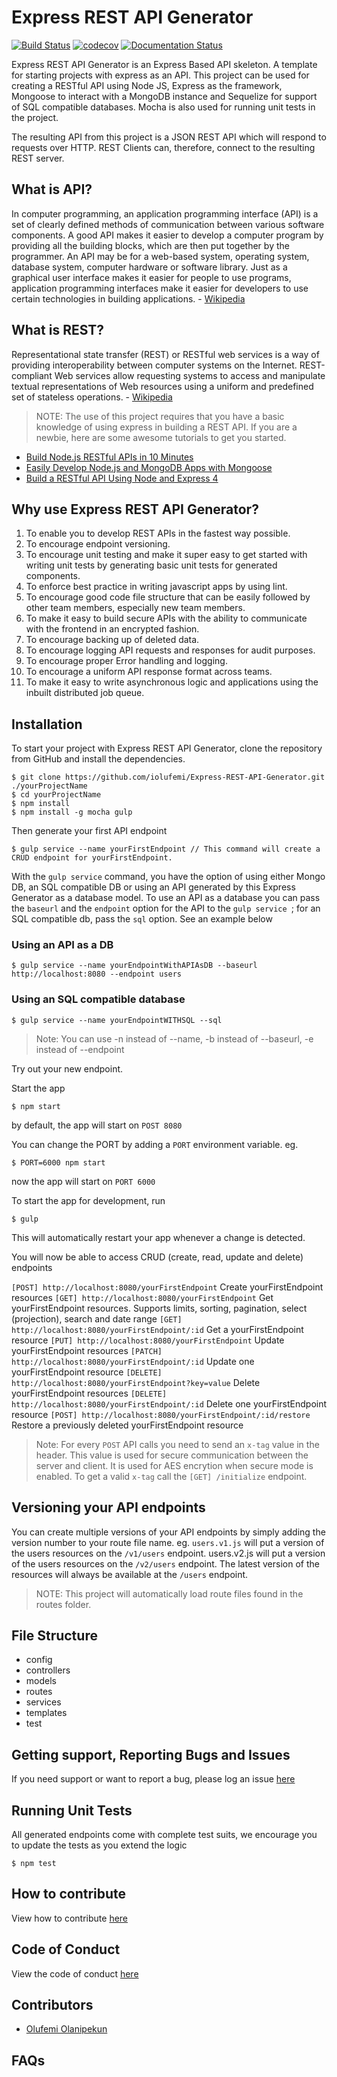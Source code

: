 # Express REST API Generator

[![Build Status](https://travis-ci.org/iolufemi/Express-REST-API-Generator.svg?branch=dev)](https://travis-ci.org/iolufemi/Express-REST-API-Generator)  [![codecov](https://codecov.io/gh/iolufemi/Express-REST-API-Generator/branch/master/graph/badge.svg)](https://codecov.io/gh/iolufemi/Express-REST-API-Generator) [![Documentation Status](https://readthedocs.org/projects/api-template/badge/?version=latest)](http://api-template.readthedocs.io/en/latest/?badge=latest)

Express REST API Generator is an Express Based API skeleton. A template for starting projects with express as an API. This project can be used for creating a RESTful API using Node JS, Express as the framework, Mongoose to interact with a MongoDB instance and Sequelize for support of SQL compatible databases. Mocha is also used for running unit tests in the project.

The resulting API from this project is a JSON REST API which will respond to requests over HTTP. REST Clients can, therefore, connect to the resulting REST server.

## What is API?

In computer programming, an application programming interface (API) is a set of clearly defined methods of communication between various software components. A good API makes it easier to develop a computer program by providing all the building blocks, which are then put together by the programmer. An API may be for a web-based system, operating system, database system, computer hardware or software library. Just as a graphical user interface makes it easier for people to use programs, application programming interfaces make it easier for developers to use certain technologies in building applications. - [Wikipedia](https://en.wikipedia.org/wiki/Application_programming_interface)

## What is REST?

Representational state transfer (REST) or RESTful web services is a way of providing interoperability between computer systems on the Internet. REST-compliant Web services allow requesting systems to access and manipulate textual representations of Web resources using a uniform and predefined set of stateless operations. - [Wikipedia](https://en.wikipedia.org/wiki/Representational_state_transfer)

> NOTE: The use of this project requires that you have a basic knowledge of using express in building a REST API. If you are a newbie, here are some awesome tutorials to get you started.

- [Build Node.js RESTful APIs in 10 Minutes](https://www.codementor.io/olatundegaruba/nodejs-restful-apis-in-10-minutes-q0sgsfhbd)
- [Easily Develop Node.js and MongoDB Apps with Mongoose](https://scotch.io/tutorials/using-mongoosejs-in-node-js-and-mongodb-applications)
- [Build a RESTful API Using Node and Express 4](https://scotch.io/tutorials/build-a-restful-api-using-node-and-express-4)

## Why use Express REST API Generator?

1. To enable you to develop REST APIs in the fastest way possible.
2. To encourage endpoint versioning.
3. To encourage unit testing and make it super easy to get started with writing unit tests by generating basic unit tests for generated components. 
4. To enforce best practice in writing javascript apps by using lint.
5. To encourage good code file structure that can be easily followed by other team members, especially new team members.
6. To make it easy to build secure APIs with the ability to communicate with the frontend in an encrypted fashion.
7. To encourage backing up of deleted data.
8. To encourage logging API requests and responses for audit purposes.
9. To encourage proper Error handling and logging.
10. To encourage a uniform API response format across teams.
11. To make it easy to write asynchronous logic and applications using the inbuilt distributed job queue.

## Installation

To start your project with Express REST API Generator, clone the repository from GitHub and install the dependencies.

```
$ git clone https://github.com/iolufemi/Express-REST-API-Generator.git ./yourProjectName 
$ cd yourProjectName
$ npm install
$ npm install -g mocha gulp
```

Then generate your first API endpoint

```
$ gulp service --name yourFirstEndpoint // This command will create a CRUD endpoint for yourFirstEndpoint.
```

With the `gulp service` command, you have the option of using either Mongo DB, an SQL compatible DB or using an API generated by this Express Generator as a database model. To use an API as a database you can pass the `baseurl` and the `endpoint` option for the API to the `gulp service `; for an SQL compatible db, pass the `sql` option. See an example below

### Using an API as a DB

```
$ gulp service --name yourEndpointWithAPIAsDB --baseurl http://localhost:8080 --endpoint users
```

### Using an SQL compatible database

```
$ gulp service --name yourEndpointWITHSQL --sql
```

> Note: You can use -n instead of --name, -b instead of --baseurl, -e instead of --endpoint

Try out your new endpoint.

Start the app

```
$ npm start
```
by default, the app will start on `POST 8080`

You can change the PORT by adding a `PORT` environment variable. 
eg.

```
$ PORT=6000 npm start
```
now the app will start on `PORT 6000`

To start the app for development, run

```
$ gulp
```
This will automatically restart your app whenever a change is detected.

You will now be able to access CRUD (create, read, update and delete) endpoints 

`[POST] http://localhost:8080/yourFirstEndpoint` Create yourFirstEndpoint resources
`[GET] http://localhost:8080/yourFirstEndpoint` Get yourFirstEndpoint resources. Supports limits, sorting, pagination, select (projection), search and date range
`[GET] http://localhost:8080/yourFirstEndpoint/:id` Get a yourFirstEndpoint resource
`[PUT] http://localhost:8080/yourFirstEndpoint` Update yourFirstEndpoint resources
`[PATCH] http://localhost:8080/yourFirstEndpoint/:id` Update one yourFirstEndpoint resource
`[DELETE] http://localhost:8080/yourFirstEndpoint?key=value` Delete yourFirstEndpoint resources
`[DELETE] http://localhost:8080/yourFirstEndpoint/:id` Delete one yourFirstEndpoint resource
`[POST] http://localhost:8080/yourFirstEndpoint/:id/restore` Restore a previously deleted yourFirstEndpoint resource

> Note: For every `POST` API calls you need to send an `x-tag` value in the header. This value is used for secure communication between the server and client. It is used for AES encrytion when secure mode is enabled. To get a valid `x-tag` call the `[GET] /initialize` endpoint.   

## Versioning your API endpoints

You can create multiple versions of your API endpoints by simply adding the version number to your route file name. eg. `users.v1.js` will put a version of the users resources on the `/v1/users` endpoint. users.v2.js will put a version of the users resources on the `/v2/users` endpoint. The latest version of the resources will always be available at the `/users` endpoint.

> NOTE: This project will automatically load route files found in the routes folder.

## File Structure

- config
- controllers
- models
- routes
- services
- templates
- test

## Getting support, Reporting Bugs and Issues

If you need support or want to report a bug, please log an issue [here](https://github.com/iolufemi/Express-REST-API-Generator/issues)

## Running Unit Tests

All generated endpoints come with complete test suits, we encourage you to update the tests as you extend the logic

```
$ npm test
```

## How to contribute

View how to contribute [here](https://github.com/iolufemi/Express-REST-API-Generator/blob/master/CONTRIBUTING.md)

## Code of Conduct

View the code of conduct [here](https://github.com/iolufemi/Express-REST-API-Generator/blob/master/CODE_OF_CONDUCT.md)

## Contributors

- [Olufemi Olanipekun](https://github.com/iolufemi)

## FAQs
